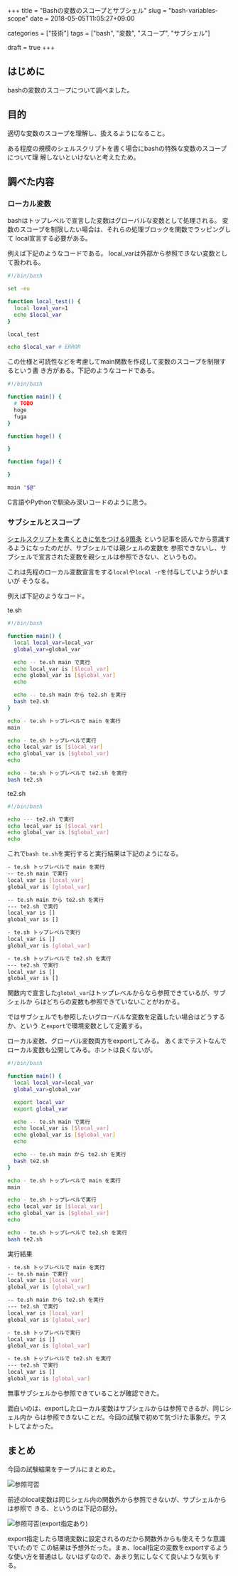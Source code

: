 +++
title = "Bashの変数のスコープとサブシェル"
slug = "bash-variables-scope"
date = 2018-05-05T11:05:27+09:00

categories = ["技術"]
tags = ["bash", "変数", "スコープ", "サブシェル"]

draft = true
+++

はじめに
--------------------------------------------------------------------------------

bashの変数のスコープについて調べました。

目的
--------------------------------------------------------------------------------

適切な変数のスコープを理解し、扱えるようになること。

ある程度の規模のシェルスクリプトを書く場合にbashの特殊な変数のスコープについて理
解しないといけないと考えたため。

調べた内容
--------------------------------------------------------------------------------

### ローカル変数

bashはトップレベルで宣言した変数はグローバルな変数として処理される。
変数のスコープを制限したい場合は、それらの処理ブロックを関数でラッピングして
local宣言する必要がある。

例えば下記のようなコードである。
local_varは外部から参照できない変数として扱われる。

```bash
#!/bin/bash

set -eu

function local_test() {
  local loval_var=1
  echo $local_var
}

local_test

echo $local_var # ERROR
```

この仕様と可読性などを考慮してmain関数を作成して変数のスコープを制限するという書
き方がある。下記のようなコードである。

```bash
#!/bin/bash

function main() {
  # TODO
  hoge
  fuga
}

function hoge() {

}

function fuga() {

}

main "$@"
```

C言語やPythonで馴染み深いコードのように思う。

### サブシェルとスコープ

[シェルスクリプトを書くときに気をつける9箇条](https://qiita.com/b4b4r07/items/9ea50f9ff94973c99ebe)
という記事を読んでから意識するようになったのだが、サブシェルでは親シェルの変数を
参照できないし、サブシェルで宣言された変数を親シェルは参照できない、というもの。

これは先程のローカル変数宣言をする`local`や`local -r`を付与していようがいまいが
そうなる。

例えば下記のようなコード。

te.sh

```bash
#!/bin/bash

function main() {
  local local_var=local_var
  global_var=global_var

  echo -- te.sh main で実行
  echo local_var is [$local_var]
  echo global_var is [$global_var]
  echo

  echo -- te.sh main から te2.sh を実行
  bash te2.sh
}

echo - te.sh トップレベルで main を実行
main

echo - te.sh トップレベルで実行
echo local_var is [$local_var]
echo global_var is [$global_var]
echo

echo - te.sh トップレベルで te2.sh を実行
bash te2.sh
```

te2.sh

```bash
#!/bin/bash

echo --- te2.sh で実行
echo local_var is [$local_var]
echo global_var is [$global_var]
echo
```

これで`bash te.sh`を実行すると実行結果は下記のようになる。

```bash
- te.sh トップレベルで main を実行
-- te.sh main で実行
local_var is [local_var]
global_var is [global_var]

-- te.sh main から te2.sh を実行
--- te2.sh で実行
local_var is []
global_var is []

- te.sh トップレベルで実行
local_var is []
global_var is [global_var]

- te.sh トップレベルで te2.sh を実行
--- te2.sh で実行
local_var is []
global_var is []

```

関数内で宣言した`global_var`はトップレベルからなら参照できているが、サブシェルか
らはどちらの変数も参照できていないことがわかる。

ではサブシェルでも参照したいグローバルな変数を定義したい場合はどうするか、という
と`export`で環境変数として定義する。

ローカル変数、グローバル変数両方をexportしてみる。
あくまでテストなんでローカル変数も公開してみる。ホントは良くないが。

```bash
#!/bin/bash

function main() {
  local local_var=local_var
  global_var=global_var

  export local_var
  export global_var

  echo -- te.sh main で実行
  echo local_var is [$local_var]
  echo global_var is [$global_var]
  echo

  echo -- te.sh main から te2.sh を実行
  bash te2.sh
}

echo - te.sh トップレベルで main を実行
main

echo - te.sh トップレベルで実行
echo local_var is [$local_var]
echo global_var is [$global_var]
echo

echo - te.sh トップレベルで te2.sh を実行
bash te2.sh
```

実行結果

```bash
- te.sh トップレベルで main を実行
-- te.sh main で実行
local_var is [local_var]
global_var is [global_var]

-- te.sh main から te2.sh を実行
--- te2.sh で実行
local_var is [local_var]
global_var is [global_var]

- te.sh トップレベルで実行
local_var is []
global_var is [global_var]

- te.sh トップレベルで te2.sh を実行
--- te2.sh で実行
local_var is []
global_var is [global_var]

```

無事サブシェルから参照できていることが確認できた。

面白いのは、exportしたローカル変数はサブシェルからは参照できるが、同じシェル内か
らは参照できないことだ。今回の試験で初めて気づけた事象だ。テストしてよかった。

まとめ
--------------------------------------------------------------------------------

今回の試験結果をテーブルにまとめた。

![参照可否](/img/2018/05/05/bash-variables-scope/scope_all.png)

前述のlocal変数は同じシェル内の関数外から参照できないが、サブシェルからは参照で
きる、というのは下記の部分。

![参照可否(export指定あり)](/img/2018/05/05/bash-variables-scope/scope_export.png)

export指定したら環境変数に設定されるのだから関数外からも使えそうな意識でいたので
この結果は予想外だった。まぁ、local指定の変数をexportするような使い方を普通はし
ないはずなので、あまり気にしなくて良いような気もする。
